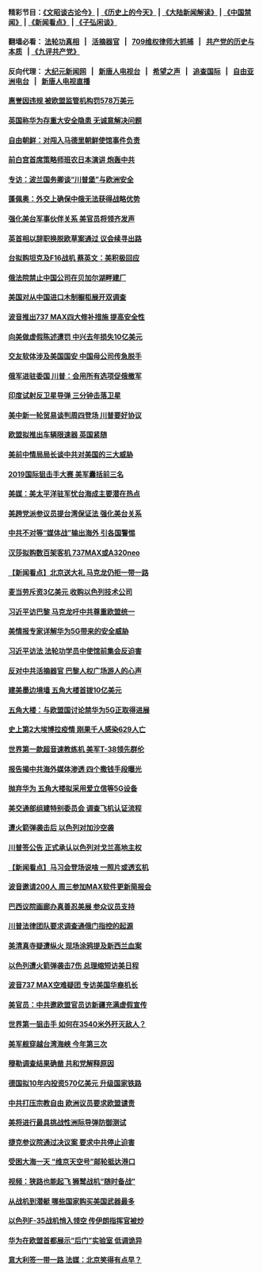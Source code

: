 #### 精彩节目：[《文昭谈古论今》](http://134.209.198.168/wenzhao) | [《历史上的今天》](http://134.209.198.168/today-in-history) | [《大陆新闻解读》](http://134.209.198.168/ntdtv-comedy) | [《中国禁闻》](http://134.209.198.168/ntdtv-news) | [《新闻看点》](http://134.209.198.168/news-insight) | [《子弘闲谈》](http://134.209.198.168/zihongxiantan/) 

  #### 翻墙必看： [法轮功真相](http://134.209.198.168:10000/videos/truth.html) &nbsp;&nbsp;|&nbsp;&nbsp; [活摘器官](http://134.209.198.168:10000/videos/res/Organs/) &nbsp;&nbsp;|&nbsp;&nbsp; [709维权律师大抓捕](http://134.209.198.168:10000/videos/709/) &nbsp;&nbsp;|&nbsp;&nbsp; [共产党的历史与本质](http://134.209.198.168:10000/videos/ccp.html) &nbsp;&nbsp;| [《九评共产党》](http://134.209.198.168:10000/videos/jiuping/) 

#### 反向代理： [大纪元新闻网](http://134.209.198.168:10080/) &nbsp;&nbsp;|&nbsp;&nbsp; [新唐人电视台](http://134.209.198.168:8000/) &nbsp;&nbsp;|&nbsp;&nbsp; [希望之声](http://134.209.198.168:8200/) &nbsp;&nbsp;|&nbsp;&nbsp; [追查国际](http://134.209.198.168:10010/) &nbsp;&nbsp;|&nbsp;&nbsp; [自由亚洲电台](http://134.209.198.168:9800/) &nbsp;&nbsp;|&nbsp;&nbsp; [新唐人电视直播](http://134.209.198.168/) 

#### [惠誉因违规 被欧盟监管机构罚578万美元](../pages/nsc418/n11146571.md?t=03281837) 

#### [英国称华为存重大安全隐患 无诚意解决问题](../pages/nsc418/n11146736.md?t=03281837) 

#### [自由朝鲜：对闯入马德里朝鲜使馆事件负责](../pages/nsc418/n11145851.md?t=03281837) 

#### [前白宫首席策略师班农日本演讲 炮轰中共](../pages/nsc418/n11145680.md?t=03281837) 

#### [专访：波兰国务卿谈“川普堡”与欧洲安全](../pages/nsc418/n11144470.md?t=03281837) 

#### [蓬佩奥：外交上确保中俄无法获得战略优势](../pages/nsc418/n11144977.md?t=03281837) 

#### [强化美台军事伙伴关系 美官员将领齐发声](../pages/nsc418/n11144937.md?t=03281837) 

#### [英首相以辞职换脱欧草案通过 议会续寻出路](../pages/nsc418/n11144731.md?t=03281837) 

#### [台拟购坦克及F16战机 蔡英文：美积极回应](../pages/nsc418/n11144759.md?t=03281837) 

#### [俄法院禁止中国公司在贝加尔湖畔建厂](../pages/nsc418/n11144697.md?t=03281837) 

#### [美国对从中国进口木制橱柜展开双调查](../pages/nsc418/n11144673.md?t=03281837) 

#### [波音推出737 MAX四大修补措施 提高安全性](../pages/nsc418/n11144521.md?t=03281837) 

#### [向美做虚假陈述遭罚 中兴去年损失10亿美元](../pages/nsc418/n11144356.md?t=03281837) 

#### [交友软体涉及美国国安 中国母公司传急脱手](../pages/nsc418/n11144181.md?t=03281837) 

#### [俄军进驻委国 川普：会用所有选项促俄撤军](../pages/nsc418/n11144268.md?t=03281837) 

#### [印度试射反卫星导弹 三分钟击落卫星](../pages/nsc418/n11144027.md?t=03281837) 

#### [美中新一轮贸易谈判周四登场 川普要好协议](../pages/nsc418/n11144151.md?t=03281837) 

#### [欧盟拟推出车辆限速器 英国紧随](../pages/nsc418/n11143685.md?t=03281837) 

#### [美前中情局局长谈中共对美国的三大威胁](../pages/nsc418/n11143495.md?t=03281837) 

#### [2019国际狙击手大赛 美军囊括前三名](../pages/nsc418/n11143339.md?t=03281837) 

#### [美媒：美太平洋驻军忧台海成主要潜在热点](../pages/nsc418/n11142846.md?t=03281837) 

#### [美跨党派参议员提台湾保证法 强化美台关系](../pages/nsc418/n11142602.md?t=03281837) 

#### [中共不对等“媒体战”输出海外 引各国警惕](../pages/nsc418/n11141857.md?t=03281837) 

#### [汉莎拟购数百架客机 737MAX或A320neo](../pages/nsc418/n11141877.md?t=03281837) 

#### [【新闻看点】北京送大礼 马克龙仍拒一带一路](../pages/nsc418/n11141442.md?t=03281837) 

#### [麦当劳斥资3亿美元 收购以色列技术公司](../pages/nsc418/n11141614.md?t=03281837) 

#### [习近平访巴黎 马克龙吁中共尊重欧盟统一](../pages/nsc418/n11141400.md?t=03281837) 

#### [美情报专家详解华为5G带来的安全威胁](../pages/nsc418/n11141562.md?t=03281837) 

#### [习近平访法 法轮功学员中使馆前集会反迫害](../pages/nsc418/n11140913.md?t=03281837) 

#### [反对中共活摘器官 巴黎人权广场游人的心声](../pages/nsc418/n11141160.md?t=03281837) 

#### [建美墨边境墙 五角大楼首拨10亿美元](../pages/nsc418/n11141035.md?t=03281837) 

#### [五角大楼：与欧盟国讨论禁华为5G正取得进展](../pages/nsc418/n11141169.md?t=03281837) 

#### [史上第2大埃博拉疫情 刚果千人感染629人亡](../pages/nsc418/n11140915.md?t=03281837) 

#### [世界第一款超音速教练机 美军T-38领先群伦](../pages/nsc418/n11140925.md?t=03281837) 

#### [报告揭中共海外媒体渗透 四个撒钱手段曝光](../pages/nsc418/n11139646.md?t=03281837) 

#### [抛弃华为 五角大楼拟采用爱立信等5G设备](../pages/nsc418/n11140051.md?t=03281837) 

#### [美交通部组建特别委员会 调查飞机认证流程](../pages/nsc418/n11139656.md?t=03281837) 

#### [遭火箭弹袭击后 以色列对加沙空袭](../pages/nsc418/n11139379.md?t=03281837) 

#### [川普签公告 正式承认以色列对戈兰高地主权](../pages/nsc418/n11139451.md?t=03281837) 

#### [【新闻看点】马习会登场说啥 一照片或透玄机](../pages/nsc418/n11139207.md?t=03281837) 

#### [波音邀请200人 周三参加MAX软件更新简报会](../pages/nsc418/n11138787.md?t=03281837) 

#### [巴西议院画廊办真善忍美展 参众议员支持](../pages/nsc418/n11138636.md?t=03281837) 

#### [川普法律团队要求调查通俄门指控的起源](../pages/nsc418/n11138801.md?t=03281837) 

#### [美清真寺疑遭纵火 现场涂鸦提及新西兰血案](../pages/nsc418/n11138671.md?t=03281837) 

#### [以色列遭火箭弹袭击7伤 总理缩短访美日程](../pages/nsc418/n11138626.md?t=03281837) 

#### [波音737 MAX空难疑团 专访美国华裔机长](../pages/nsc418/n11135735.md?t=03281837) 

#### [美官员：中共邀欧盟官员访新疆充满虚假宣传](../pages/nsc418/n11138299.md?t=03281837) 

#### [世界第一狙击手 如何在3540米外歼灭敌人？](../pages/nsc418/n11138361.md?t=03281837) 

#### [美军舰穿越台湾海峡 今年第三次](../pages/nsc418/n11138053.md?t=03281837) 

#### [穆勒调查结果确凿 共和党解释原因](../pages/nsc418/n11137422.md?t=03281837) 

#### [德国拟10年内投资570亿美元 升级国家铁路](../pages/nsc418/n11137200.md?t=03281837) 

#### [中共打压宗教自由 欧洲议员要求欧盟谴责](../pages/nsc418/n11136994.md?t=03281837) 

#### [美将进行最具挑战性洲际导弹防御测试](../pages/nsc418/n11136684.md?t=03281837) 

#### [捷克参议院通过决议案 要求中共停止迫害](../pages/nsc418/n11136773.md?t=03281837) 

#### [受困大海一天 “维京天空号”邮轮抵达港口](../pages/nsc418/n11136438.md?t=03281837) 

#### [视频：狭路也能起飞 狮鹫战机“随时备战”](../pages/nsc418/n11136265.md?t=03281837) 

#### [从战机到潜艇 哪些国家购买美国武器最多](../pages/nsc418/n11128404.md?t=03281837) 

#### [以色列F-35战机悄入领空 传伊朗指挥官被炒](../pages/nsc418/n11135951.md?t=03281837) 

#### [华为在欧盟首都展示“后门”实验室 低调诡异](../pages/nsc418/n11135419.md?t=03281837) 

#### [意大利签一带一路 法媒：北京笑得有点早？](../pages/nsc418/n11135395.md?t=03281837) 

